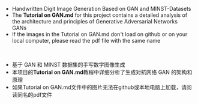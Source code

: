 * Handwritten Digit Image Generation Based on GAN and MINST-Datasets
* The **Tutorial on GAN.md** for this project contains a detailed analysis of the architecture and principles of Generative Adversarial Networks GANs
* If the images in the Tutorial on GAN.md don't load on github or on your local computer, please read the pdf file with the same name

<br>


* 基于 GAN 和 MINST 数据集的手写数字图像生成
* 本项目的**Tutorial on GAN.md**教程中详细分析了生成对抗网络 GAN 的架构和原理
* 如果Tutorial on GAN.md文件中的图片无法在github或本地电脑上加载，请阅读同名的pdf文件
